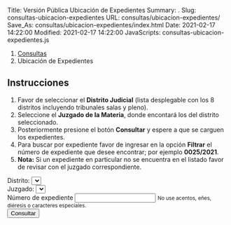 Title: Versión Pública Ubicación de Expedientes
Summary: .
Slug: consultas-ubicacion-expedientes
URL: consultas/ubicacion-expedientes/
Save_As: consultas/ubicacion-expedientes/index.html
Date: 2021-02-17 14:22:00
Modified: 2021-02-17 14:22:00
JavaScripts: consultas-ubicacion-expedientes.js


<nav aria-label="breadcrumb">
    <ol class="breadcrumb">
        <li class="breadcrumb-item"><a href="../">Consultas</a></li>
        <li class="breadcrumb-item active" aria-current="page">Ubicación de Expedientes</li>
    </ol>
</nav>

## Instrucciones
1. Favor de seleccionar el **Distrito Judicial** (lista desplegable con los 8 distritos incluyendo tribunales salas y pleno).
2. Seleccione el **Juzgado de la Materia**, donde encontará los del distrito seleccionado.
3. Posteriormente presione el botón **Consultar** y espere a que se carguen los expedientes.
4. Para buscar por expediente favor de ingresar en la opción **Filtrar** el número de expediente que desee encontrar; por ejemplo **0025/2021**.
5. **Nota:** Si un expediente en particular no se encuentra en el listado favor de revisar con el juzgado correspondiente.

<div class="card mb-2">
    <div class="card-body">
        <form id="ubicacionExpedientesForm">
            <div class="form-group">
                <label for="distritoSelect">Distrito:</label>
                <select id="distritoSelect" class="form-control"></select>
            </div>
            <div class="form-group">
                <label for="autoridadSelect">Juzgado:</label>
                <select id="autoridadSelect" class="form-control"></select>
            </div>
            <div class="form-group">
                <label for="expedienteInput">Número de expediente</label>
                <input id="expedienteInput" type="text" class="form-control" aria-describedby="expedienteInputHelp">
                <small id="expedienteInputHelp" class="form-text text-muted">No use acentos, eñes, diéresis o caracteres especiales.</small>
            </div>
            <button id="consultarButton" type="button" class="btn btn-primary">
                Consultar
            </button>
            <button id="cargandoButton" class="btn btn-primary" type="button"  style="display: none;" disabled>
                <span class="spinner-border spinner-border-sm" role="status" aria-hidden="true"></span>
                Cargando...
            </button>
        </form>
    </div>
</div>
<div id="revisarParametros" class="card mb-2" style="display: none;">
    <div class="card-body">
        <div id="revisarParametrosAlert" class="alert alert-primary" role="alert"></div>
    </div>
</div>
<div id="sinResultados" class="card mb-2" style="display: none;">
    <div class="card-body">
        <div id="sinResultadosAlert" class="alert alert-warning" role="alert"></div>
    </div>
</div>
<div id="ubicacionExpedientes" class="card mb-2" style="display: none;">
    <div class="card-body">
        <table id="ubicacionExpedientesTable" class="table" style="width: 100%;">
            <thead>
                <tr>
                    <th>Expediente</th>
                    <th>Ubicación</th>
                </tr>
            </thead>
        </table>
    </div>
</div>
